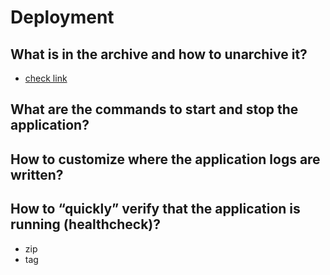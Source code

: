# Deployment

## What is in the archive and how to unarchive it?

- [check link](https://www.how2shout.com/linux/linux-zip-commands-to-archive-or-unarchive-files/)

## What are the commands to start and stop the application?

## How to customize where the application logs are written?

## How to “quickly” verify that the application is running (healthcheck)?
- zip
- tag
